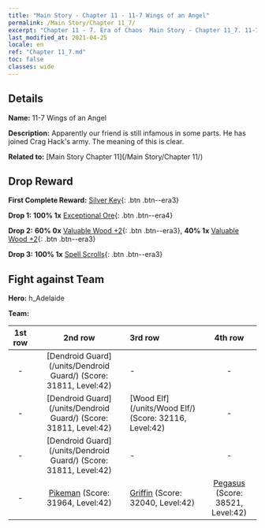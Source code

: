 ```yaml
---
title: "Main Story - Chapter 11 - 11-7 Wings of an Angel"
permalink: /Main Story/Chapter 11_7/
excerpt: "Chapter 11 - 7. Era of Chaos  Main Story - Chapter 11_7. 11-7 Wings of an Angel"
last_modified_at: 2021-04-25
locale: en
ref: "Chapter 11_7.md"
toc: false
classes: wide
---
```


## Details

 **Name:** 11-7 Wings of an Angel

 **Description:** Apparently our friend is still infamous in some parts. He has joined Crag Hack's army. The meaning of this is clear.

 **Related to:** [Main Story Chapter 11](/Main Story/Chapter 11/)

## Drop Reward

 **First Complete Reward:** [Silver Key](/Items/con_693/){: .btn .btn--era3}

 **Drop 1:** **100% 1x** [Exceptional Ore](/Items/mat_33/){: .btn .btn--era4}

 **Drop 2:** **60% 0x** [Valuable Wood +2](/Items/mat_27/){: .btn .btn--era3}, **40% 1x** [Valuable Wood +2](/Items/mat_27/){: .btn .btn--era3}

 **Drop 3:** **100% 1x** [Spell Scrolls](/Items/con_694/){: .btn .btn--era3}


## Fight against Team
 **Hero:** h_Adelaide

 **Team:**


  | 1st row | 2nd row | 3rd row | 4th row |
  |:----:|:----:|:----|:----:|
  | - | [Dendroid Guard](/units/Dendroid Guard/) (Score: 31811, Level:42)  | - | - |
  | - | [Dendroid Guard](/units/Dendroid Guard/) (Score: 31811, Level:42)  | [Wood Elf](/units/Wood Elf/) (Score: 32116, Level:42)  | - |
  | - | [Dendroid Guard](/units/Dendroid Guard/) (Score: 31811, Level:42)  | - | - |
  | - | [Pikeman](/units/Pikeman/) (Score: 31964, Level:42)  | [Griffin](/units/Griffin/) (Score: 32040, Level:42)  | [Pegasus](/units/Pegasus/) (Score: 38521, Level:42)  |



